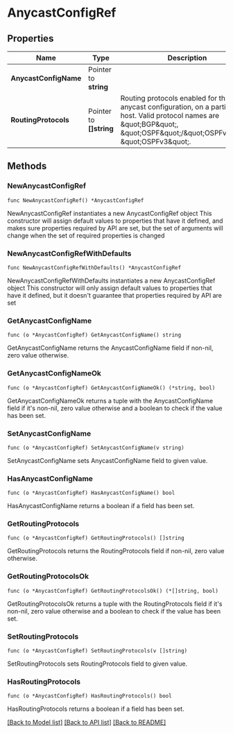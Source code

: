 # AnycastConfigRef

## Properties

Name | Type | Description | Notes
------------ | ------------- | ------------- | -------------
**AnycastConfigName** | Pointer to **string** |  | [optional] 
**RoutingProtocols** | Pointer to **[]string** | Routing protocols enabled for this anycast configuration, on a particular host. Valid protocol names are \&quot;BGP\&quot;, \&quot;OSPF\&quot;/\&quot;OSPFv2\&quot;, \&quot;OSPFv3\&quot;. | [optional] 

## Methods

### NewAnycastConfigRef

`func NewAnycastConfigRef() *AnycastConfigRef`

NewAnycastConfigRef instantiates a new AnycastConfigRef object
This constructor will assign default values to properties that have it defined,
and makes sure properties required by API are set, but the set of arguments
will change when the set of required properties is changed

### NewAnycastConfigRefWithDefaults

`func NewAnycastConfigRefWithDefaults() *AnycastConfigRef`

NewAnycastConfigRefWithDefaults instantiates a new AnycastConfigRef object
This constructor will only assign default values to properties that have it defined,
but it doesn't guarantee that properties required by API are set

### GetAnycastConfigName

`func (o *AnycastConfigRef) GetAnycastConfigName() string`

GetAnycastConfigName returns the AnycastConfigName field if non-nil, zero value otherwise.

### GetAnycastConfigNameOk

`func (o *AnycastConfigRef) GetAnycastConfigNameOk() (*string, bool)`

GetAnycastConfigNameOk returns a tuple with the AnycastConfigName field if it's non-nil, zero value otherwise
and a boolean to check if the value has been set.

### SetAnycastConfigName

`func (o *AnycastConfigRef) SetAnycastConfigName(v string)`

SetAnycastConfigName sets AnycastConfigName field to given value.

### HasAnycastConfigName

`func (o *AnycastConfigRef) HasAnycastConfigName() bool`

HasAnycastConfigName returns a boolean if a field has been set.

### GetRoutingProtocols

`func (o *AnycastConfigRef) GetRoutingProtocols() []string`

GetRoutingProtocols returns the RoutingProtocols field if non-nil, zero value otherwise.

### GetRoutingProtocolsOk

`func (o *AnycastConfigRef) GetRoutingProtocolsOk() (*[]string, bool)`

GetRoutingProtocolsOk returns a tuple with the RoutingProtocols field if it's non-nil, zero value otherwise
and a boolean to check if the value has been set.

### SetRoutingProtocols

`func (o *AnycastConfigRef) SetRoutingProtocols(v []string)`

SetRoutingProtocols sets RoutingProtocols field to given value.

### HasRoutingProtocols

`func (o *AnycastConfigRef) HasRoutingProtocols() bool`

HasRoutingProtocols returns a boolean if a field has been set.


[[Back to Model list]](../README.md#documentation-for-models) [[Back to API list]](../README.md#documentation-for-api-endpoints) [[Back to README]](../README.md)



